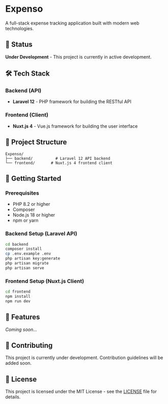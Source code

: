 # Expenso

A full-stack expense tracking application built with modern web technologies.

## 🚧 Status

**Under Development** - This project is currently in active development.

## 🛠️ Tech Stack

### Backend (API)

-   **Laravel 12** - PHP framework for building the RESTful API

### Frontend (Client)

-   **Nuxt.js 4** - Vue.js framework for building the user interface

## 📁 Project Structure

```
Expenso/
├── backend/          # Laravel 12 API backend
└── frontend/       # Nuxt.js 4 frontend client
```

## 🚀 Getting Started

### Prerequisites

-   PHP 8.2 or higher
-   Composer
-   Node.js 18 or higher
-   npm or yarn

### Backend Setup (Laravel API)

```bash
cd backend
composer install
cp .env.example .env
php artisan key:generate
php artisan migrate
php artisan serve
```

### Frontend Setup (Nuxt.js Client)

```bash
cd frontend
npm install
npm run dev
```

## 📝 Features

_Coming soon..._

## 🤝 Contributing

This project is currently under development. Contribution guidelines will be added soon.

## 📄 License

This project is licensed under the MIT License - see the [LICENSE](LICENSE) file for details.
